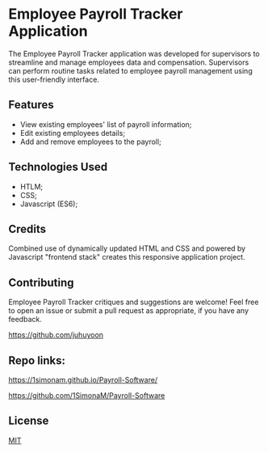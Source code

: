 # Employee Payroll Tracker Application

The Employee Payroll Tracker application was developed for supervisors to streamline and manage employees data and compensation. Supervisors can perform routine tasks related to employee payroll management using this user-friendly interface. 

## Features
- View existing employees' list of payroll information;
- Edit existing employees details;
- Add and remove employees to the payroll;


## Technologies Used
- HTLM;
- CSS;	 
- Javascript (ES6);	 


## Credits

Combined use of dynamically updated HTML and CSS and powered by Javascript "frontend stack" creates this responsive application project. 


## Contributing

Employee Payroll Tracker critiques and suggestions are welcome! 
Feel free to open an issue or submit a pull request as appropriate, if you have any feedback.

https://github.com/juhuyoon


## Repo links: 


https://1simonam.github.io/Payroll-Software/

https://github.com/1SimonaM/Payroll-Software


## License

[MIT](https://choosealicense.com/licenses/mit/)
